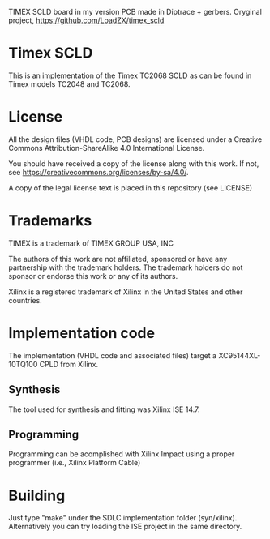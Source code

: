 TIMEX SCLD board in my version
PCB   made in Diptrace + gerbers.
Oryginal project, https://github.com/LoadZX/timex_scld














# Timex SCLD

This is an implementation of the Timex TC2068 SCLD as can be found in Timex models TC2048 and TC2068.

# License

All the design files (VHDL code, PCB designs) are licensed under a Creative Commons Attribution-ShareAlike 4.0 International License.

You should have received a copy of the license along with this work. If not, see <https://creativecommons.org/licenses/by-sa/4.0/>.

A copy of the legal license text is placed in this repository (see LICENSE)

# Trademarks

TIMEX is a trademark of TIMEX GROUP USA, INC

The authors of this work are not affiliated, sponsored or have any partnership with the trademark holders. The trademark holders do not sponsor or endorse this work or any of its authors.

Xilinx is a registered trademark of Xilinx in the United States and other countries.

# Implementation code
The implementation (VHDL code and associated files) target a XC95144XL-10TQ100 CPLD from Xilinx. 

## Synthesis
The tool used for synthesis and fitting was Xilinx ISE 14.7. 

## Programming
Programming can be acomplished with Xilinx Impact using a proper programmer (i.e., Xilinx Platform Cable)

# Building

Just type "make" under the SDLC implementation folder (syn/xilinx). Alternatively you can try loading the ISE project in the same directory.
